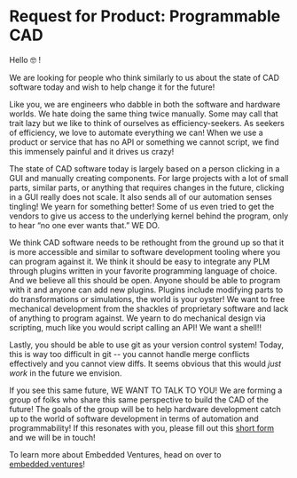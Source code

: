 # Request for Product: Programmable CAD

Hello :nerd_face: !

We are looking for people who think similarly to us about the state of CAD
software today and wish to help change it for the future! 

Like you, we are engineers who dabble in both the software and hardware worlds.
We hate doing the same thing twice manually. Some may call that trait lazy but
we like to think of ourselves as efficiency-seekers. As seekers of efficiency,
we love to automate everything we can! When we use a product or service that has
no API or something we cannot script, we find this immensely painful and it
drives us crazy!

The state of CAD software today is largely based on a person clicking in a GUI
and manually creating components. For large projects with a lot of small parts,
similar parts, or anything that requires changes in the future, clicking in
a GUI really does not scale. It also sends all of our automation senses
tingling! We yearn for something better! Some of us even tried to get the
vendors to give us access to the underlying kernel behind the program, only to
hear “no one ever wants that.” WE DO.

We think CAD software needs to be rethought from the ground up so that it is
more accessible and similar to software development tooling where you can
program against it. We think it should be easy to integrate any PLM through
plugins written in your favorite programming language of choice. And we believe
all this should be open. Anyone should be able to program with it and anyone can
add new plugins. Plugins include modifying parts to do transformations or
simulations, the world is your oyster! We want to free mechanical development
from the shackles of proprietary software and lack of anything to program
against. We yearn to do mechanical design via scripting, much like you would
script calling an API! We want a shell!!

Lastly, you should be able to use git as your version control system! Today,
this is way too difficult in git -- you cannot handle merge conflicts
effectively and you cannot view diffs. It seems obvious that this would _just
work_ in the future we envision.

If you see this same future, WE WANT TO TALK TO YOU! We are forming a group of
folks who share this same perspective to build the CAD of the future! The goals
of the group will be to help hardware development catch up to the world of
software development in terms of automation and programmability! If this
resonates with you, please fill out this 
[short form](https://docs.google.com/forms/d/e/1FAIpQLSc0b9DxO3Hc9ZlGet4VAr5cnLoyoNZWF7QJ5UDeCgfOX36GWg/viewform)
and we will be in touch!

To learn more about Embedded Ventures, head on over to
[embedded.ventures](https://embedded.ventures)!

